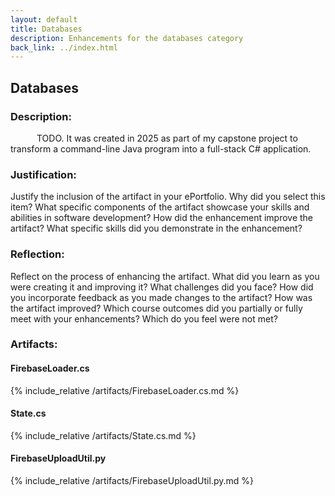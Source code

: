```yaml
---
layout: default
title: Databases
description: Enhancements for the databases category
back_link: ../index.html
---
```

## Databases
### Description:
<p style="text-indent:3em;">
TODO. It was created in 2025 as part of my capstone project to transform a command-line Java program into a full-stack C# application.
</p>

### Justification:
Justify the inclusion of the artifact in your ePortfolio. Why did you select this item? What specific components of the artifact showcase your skills and abilities in software development? How did the enhancement improve the artifact? What specific skills did you demonstrate in the enhancement?
<p style="text-indent:3em;">
</p>
  
### Reflection:
Reflect on the process of enhancing the artifact. What did you learn as you were creating it and improving it? What challenges did you face? How did you incorporate feedback as you made changes to the artifact? How was the artifact improved? Which course outcomes did you partially or fully meet with your enhancements? Which do you feel were not met?
<p style="text-indent:3em;">
</p>

### Artifacts:

#### FirebaseLoader.cs
{% include_relative /artifacts/FirebaseLoader.cs.md %}

#### State.cs
{% include_relative /artifacts/State.cs.md %}

#### FirebaseUploadUtil.py
{% include_relative /artifacts/FirebaseUploadUtil.py.md %}